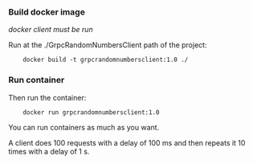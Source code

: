 ### Build docker image

*docker client must be run*

Run at the ./GrpcRandomNumbersClient path of the project:

        docker build -t grpcrandomnumbersclient:1.0 ./

### Run container

Then run the container:

        docker run grpcrandomnumbersclient:1.0 

You can run containers as much as you want. 

A client does 100 requests with a delay of 100 ms and then repeats it 10 times with a delay of 1 s.